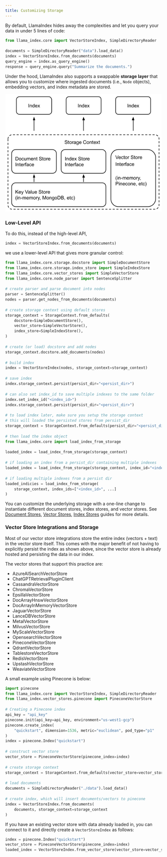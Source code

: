 ```yaml
---
title: Customizing Storage
---
```


By default, LlamaIndex hides away the complexities and let you query your data in under 5 lines of code:

```python
from llama_index.core import VectorStoreIndex, SimpleDirectoryReader

documents = SimpleDirectoryReader("data").load_data()
index = VectorStoreIndex.from_documents(documents)
query_engine = index.as_query_engine()
response = query_engine.query("Summarize the documents.")
```

Under the hood, LlamaIndex also supports a swappable **storage layer** that allows you to customize where ingested documents (i.e., `Node` objects), embedding vectors, and index metadata are stored.

![](./../../_static/storage/storage.png)

### Low-Level API

To do this, instead of the high-level API,

```python
index = VectorStoreIndex.from_documents(documents)
```

we use a lower-level API that gives more granular control:

```python
from llama_index.core.storage.docstore import SimpleDocumentStore
from llama_index.core.storage.index_store import SimpleIndexStore
from llama_index.core.vector_stores import SimpleVectorStore
from llama_index.core.node_parser import SentenceSplitter

# create parser and parse document into nodes
parser = SentenceSplitter()
nodes = parser.get_nodes_from_documents(documents)

# create storage context using default stores
storage_context = StorageContext.from_defaults(
    docstore=SimpleDocumentStore(),
    vector_store=SimpleVectorStore(),
    index_store=SimpleIndexStore(),
)

# create (or load) docstore and add nodes
storage_context.docstore.add_documents(nodes)

# build index
index = VectorStoreIndex(nodes, storage_context=storage_context)

# save index
index.storage_context.persist(persist_dir="<persist_dir>")

# can also set index_id to save multiple indexes to the same folder
index.set_index_id("<index_id>")
index.storage_context.persist(persist_dir="<persist_dir>")

# to load index later, make sure you setup the storage context
# this will loaded the persisted stores from persist_dir
storage_context = StorageContext.from_defaults(persist_dir="<persist_dir>")

# then load the index object
from llama_index.core import load_index_from_storage

loaded_index = load_index_from_storage(storage_context)

# if loading an index from a persist_dir containing multiple indexes
loaded_index = load_index_from_storage(storage_context, index_id="<index_id>")

# if loading multiple indexes from a persist dir
loaded_indicies = load_index_from_storage(
    storage_context, index_ids=["<index_id>", ...]
)
```

You can customize the underlying storage with a one-line change to instantiate different document stores, index stores, and vector stores.
See [Document Stores](/python/framework/module_guides/storing/docstores), [Vector Stores](/python/framework/module_guides/storing/vector_stores), [Index Stores](/python/framework/module_guides/storing/index_stores) guides for more details.

### Vector Store Integrations and Storage

Most of our vector store integrations store the entire index (vectors + text) in the vector store itself. This comes with the major benefit of not having to explicitly persist the index as shown above, since the vector store is already hosted and persisting the data in our index.

The vector stores that support this practice are:

- AzureAISearchVectorStore
- ChatGPTRetrievalPluginClient
- CassandraVectorStore
- ChromaVectorStore
- EpsillaVectorStore
- DocArrayHnswVectorStore
- DocArrayInMemoryVectorStore
- JaguarVectorStore
- LanceDBVectorStore
- MetalVectorStore
- MilvusVectorStore
- MyScaleVectorStore
- OpensearchVectorStore
- PineconeVectorStore
- QdrantVectorStore
- TablestoreVectorStore
- RedisVectorStore
- UpstashVectorStore
- WeaviateVectorStore

A small example using Pinecone is below:

```python
import pinecone
from llama_index.core import VectorStoreIndex, SimpleDirectoryReader
from llama_index.vector_stores.pinecone import PineconeVectorStore

# Creating a Pinecone index
api_key = "api_key"
pinecone.init(api_key=api_key, environment="us-west1-gcp")
pinecone.create_index(
    "quickstart", dimension=1536, metric="euclidean", pod_type="p1"
)
index = pinecone.Index("quickstart")

# construct vector store
vector_store = PineconeVectorStore(pinecone_index=index)

# create storage context
storage_context = StorageContext.from_defaults(vector_store=vector_store)

# load documents
documents = SimpleDirectoryReader("./data").load_data()

# create index, which will insert documents/vectors to pinecone
index = VectorStoreIndex.from_documents(
    documents, storage_context=storage_context
)
```

If you have an existing vector store with data already loaded in,
you can connect to it and directly create a `VectorStoreIndex` as follows:

```python
index = pinecone.Index("quickstart")
vector_store = PineconeVectorStore(pinecone_index=index)
loaded_index = VectorStoreIndex.from_vector_store(vector_store=vector_store)
```
